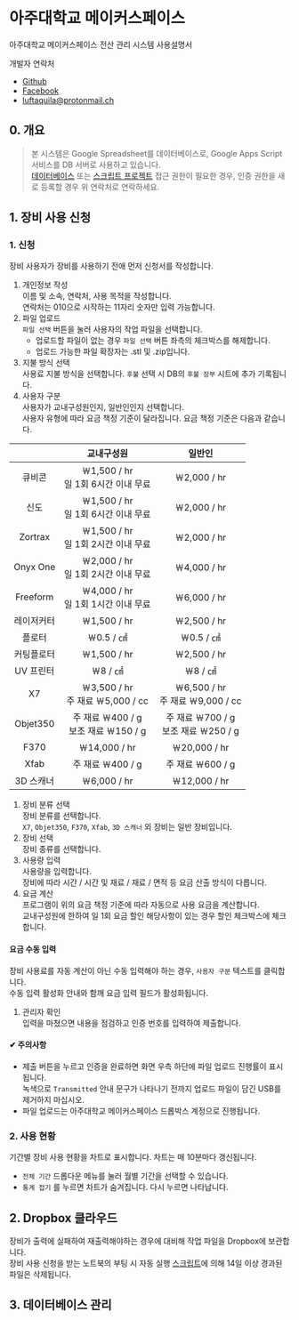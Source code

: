 아주대학교 메이커스페이스
=================

아주대학교 메이커스페이스 전산 관리 시스템 사용설명서  

개발자 연락처
* [Github](https://github.com/luftaquila)  
* [Facebook](http://www.facebook.com/luftaquila)  
* <luftaquila@protonmail.ch>  

## 0. 개요
> 본 시스템은 Google Spreadsheet를 데이터베이스로, Google Apps Script 서비스를 DB 서버로 사용하고 있습니다.  
[데이터베이스](https://docs.google.com/spreadsheets/d/1tubdLyELoYAPi8f3PVeh6jfIbQiQ3au3frIVEbnj20A/edit?usp=sharing) 또는 [스크립트 프로젝트](https://script.google.com/d/MLWrorLkMAWjmLI_SWDNw74rbG83cRkUz/edit) 접근 권한이 필요한 경우, 인증 권한을 새로 등록할 경우 위 연락처로 연락하세요.  
>

## 1. 장비 사용 신청
### 1. 신청
장비 사용자가 장비를 사용하기 전애 먼저 신청서를 작성합니다.  
1. 개인정보 작성  
이름 및 소속, 연락처, 사용 목적을 작성합니다.  
연락처는 010으로 시작하는 11자리 숫자만 입력 가능합니다.
1. 파일 업로드  
`파일 선택` 버튼을 눌러 사용자의 작업 파일을 선택합니다.  
    * 업로드할 파일이 없는 경우 `파일 선택` 버튼 좌측의 체크박스를 해제합니다.  
    * 업로드 가능한 파일 확장자는 .stl 및 .zip입니다.
1. 지불 방식 선택  
사용료 지불 방식을 선택합니다. `후불` 선택 시 DB의 `후불 장부` 시트에 추가 기록됩니다.
1. 사용자 구분  
사용자가 교내구성원인지, 일반인인지 선택합니다.  
사용자 유형에 따라 요금 책정 기준이 달라집니다. 요금 책정 기준은 다음과 같습니다.  

| <center></center> | <center>교내구성원</center> | <center>일반인</center> |
|:--------:|:--------:|:--------:|
| 큐비콘 | ￦1,500 / hr<br>일 1회 6시간 이내 무료 | ￦2,000 / hr |
| 신도 | ￦1,500 / hr<br>일 1회 6시간 이내 무료 | ￦2,000 / hr |
| Zortrax | ￦1,500 / hr<br>일 1회 2시간 이내 무료 | ￦2,000 / hr |
| Onyx One | ￦2,000 / hr<br>일 1회 2시간 이내 무료 | ￦4,000 / hr |
| Freeform | ￦4,000 / hr<br>일 1회 1시간 이내 무료 | ￦6,000 / hr |
| 레이저커터 | ￦1,500 / hr | ￦2,500 / hr |
| 플로터 | ￦0.5 / ㎠ | ￦0.5 / ㎠ |
| 커팅플로터 | ￦1,500 / hr | ￦2,500 / hr |
| UV 프린터 | ￦8 / ㎠ | ￦8 / ㎠ |
| X7 | ￦3,500 / hr<br>주 재료 ￦5,000 / cc | ￦6,500 / hr<br>주 재료 ￦9,000 / cc |
| Objet350 | 주 재료 ￦400 / g<br> 보조 재료 ￦150 / g | 주 재료 ￦700 / g<br> 보조 재료 ￦250 / g |
| F370 | ￦14,000 / hr | ￦20,000 / hr |
| Xfab | 주 재료 ￦400 / g | 주 재료 ￦600 / g |
| 3D 스캐너 | ￦6,000 / hr | ￦12,000 / hr |

1. 장비 분류 선택  
장비 분류를 선택합니다.  
`X7`, `Objet350`, `F370`, `Xfab`, `3D 스캐너` 외 장비는 일반 장비입니다.
1. 장비 선택  
장비 종류를 선택합니다.
1. 사용량 입력  
사용량을 입력합니다.  
장비에 따라 시간 / 시간 및 재료 / 재료 / 면적 등 요금 산출 방식이 다릅니다.
1. 요금 계산  
프로그램이 위의 요금 책정 기준에 따라 자동으로 사용 요금을 계산합니다.  
교내구성원에 한하여 일 1회 요금 할인 해당사항이 있는 경우 할인 체크박스에 체크합니다.
#### 요금 수동 입력
장비 사용료를 자동 계산이 아닌 수동 입력해야 하는 경우, `사용자 구분` 텍스트를 클릭합니다.  
수동 입력 활성화 안내와 함깨 요금 입력 필드가 활성화됩니다.
1. 관리자 확인  
입력을 마쳤으면 내용을 점검하고 인증 번호를 입력하여 제출합니다.

#### ✔ 주의사항
* 제출 버튼을 누르고 인증을 완료하면 화면 우측 하단에 파일 업로드 진행률이 표시됩니다.  
녹색으로 `Transmitted` 안내 문구가 나타나기 전까지 업로드 파일이 담긴 USB를 제거하지 마십시오.
* 파일 업로드는 아주대학교 메이커스페이스 드롭박스 계정으로 진행됩니다.

### 2. 사용 현황
기간별 장비 사용 현황을 차트로 표시합니다. 차트는 매 10분마다 갱신됩니다.  
* `전체 기간` 드롭다운 메뉴를 눌러 월별 기간을 선택할 수 있습니다.
* `통계 접기` 를 누르면 차트가 숨겨집니다. 다시 누르면 나타납니다.

## 2. Dropbox 클라우드
장비가 출력에 실패하여 재출력해야하는 경우에 대비해 작업 파일을 Dropbox에 보관합니다.  
장비 사용 신청을 받는 노트북의 부팅 시 자동 실행 [스크립트](https://github.com/luftaquila/ajoumaker/blob/master/report/Startup.bat)에 의해 14일 이상 경과된 파일은 삭제됩니다.

## 3. 데이터베이스 관리
